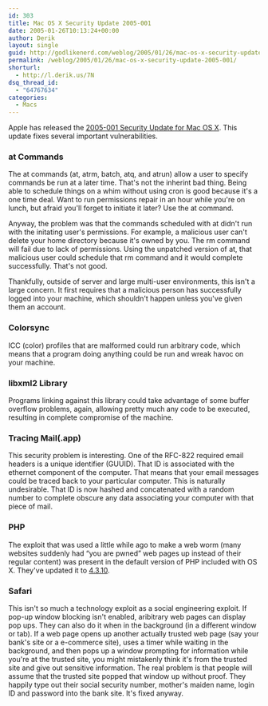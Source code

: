 ```yaml
---
id: 303
title: Mac OS X Security Update 2005-001
date: 2005-01-26T10:13:24+00:00
author: Derik
layout: single
guid: http://godlikenerd.com/weblog/2005/01/26/mac-os-x-security-update-2005-001/
permalink: /weblog/2005/01/26/mac-os-x-security-update-2005-001/
shorturl:
  - http://l.derik.us/7N
dsq_thread_id:
  - "64767634"
categories:
  - Macs
---
```

Apple has released the [2005-001 Security Update for Mac OS X](http://docs.info.apple.com/article.html?artnum=300770). This update fixes several important vulnerabilities.

### at Commands

The at commands (at, atrm, batch, atq, and atrun) allow a user to specify commands be run at a later time. That's not the inherint bad thing. Being able to schedule things on a whim without using cron is good because it's a one time deal. Want to run permissions repair in an hour while you're on lunch, but afraid you'll forget to initiate it later? Use the at command.

Anyway, the problem was that the commands scheduled with at didn't run with the initating user's permissions. For example, a malicious user can't delete your home directory because it's owned by you. The rm command will fail due to lack of permissions. Using the unpatched version of at, that malicious user could schedule that rm command and it would complete successfully. That's not good.

Thankfully, outside of server and large multi-user environments, this isn't a large concern. It first requires that a malicious person has successfully logged into your machine, which shouldn't happen unless you've given them an account.

### Colorsync

ICC (color) profiles that are malformed could run arbitrary code, which means that a program doing anything could be run and wreak havoc on your machine.

### libxml2 Library

Programs linking against this library could take advantage of some buffer overflow problems, again, allowing pretty much any code to be executed, resulting in complete compromise of the machine.

### Tracing Mail(.app)

This security problem is interesting. One of the RFC-822 required email headers is a unique identifier (GUUID). That ID is associated with the ethernet component of the computer. That means that your email messages could be traced back to your particular computer. This is naturally undesirable. That ID is now hashed and concatenated with a random number to complete obscure any data associating your computer with that piece of mail.

### PHP

The exploit that was used a little while ago to make a web worm (many websites suddenly had &#8220;you are pwned&#8221; web pages up instead of their regular content) was present in the default version of PHP included with OS X. They've updated it to [4.3.10](http://www.php.net/release_4_3_10.php).

### Safari

This isn't so much a technology exploit as a social engineering exploit. If pop-up window blocking isn't enabled, aribitrary web pages can display pop ups. They can also do it when in the background (in a different window or tab). If a web page opens up another actually trusted web page (say your bank's site or a e-commerce site), uses a timer while waiting in the background, and then pops up a window prompting for information while you're at the trusted site, you might mistakenly think it's from the trusted site and give out sensitive information. The real problem is that people will assume that the trusted site popped that window up without proof. They happily type out their social security number, mother's maiden name, login ID and password into the bank site. It's fixed anyway.